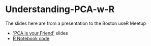 # Understanding-PCA-w-R
The slides here are from a presentation to the Boston useR Meetup

- ['PCA is your Friend'](https://github.com/mcc-us/Understanding-PCA-w-R/blob/main/PCA-Lightning-Talk.pdf) slides
- [R Notebook code](https://github.com/mccurcio/Is_pca_your_friend/blob/main/PCA-Best-Friend.rmd)
